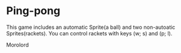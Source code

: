 # Ping-pong

This game includes an automatic Sprite(a ball) and two non-autoatic Sprites(rackets).
You can control rackets with keys (w; s) and (p; l). 

Morolord
